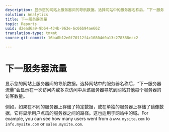 ```yaml
---
description: 显示您的网站上服务器间的导航数据。选择网站中的服务器名称后，“下一服务器流量”会显示在一次访问内或多次访问中从该服务器导航到网站其他每个服务器的访客数量。
solution: Analytics
title: 下一服务器流量
topic: Reports
uuid: d2ead6a9-9b64-434b-963e-6c66b94ae662
translation-type: tm+mt
source-git-commit: 16ba0b12e0f70112f4c10804d0a13c278388ecc2

---
```



# 下一服务器流量

显示您的网站上服务器间的导航数据。选择网站中的服务器名称后，“下一服务器流量”会显示在一次访问内或多次访问中从该服务器导航到网站其他每个服务器的访客数量。

例如，如果在不同的服务器上存储了特定数据，或在单独的服务器上存储了镜像数据，它将显示用户点击的服务器之间的路径。这也适用于网站中的域。For example, you can see how many users went from a `www.mysite.com` to `info.mysite.com` or `sales.mysite.com`.
